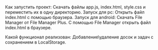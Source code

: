 Как запустить проект: 
Скачать файлы app.js, index.html, style.css и переместить их в одну директорию.
Запуск для pc:
  Открыть файл index.html с помощью браузера.
Запуск для android:
  Скачать File Manager от File Manager Plus.
  С помощью File Manager открыть файл index.html в браузере.

Какой функционал реализован:
  Добавление\удаление досок и задач с сохранением в LocalStorage.
